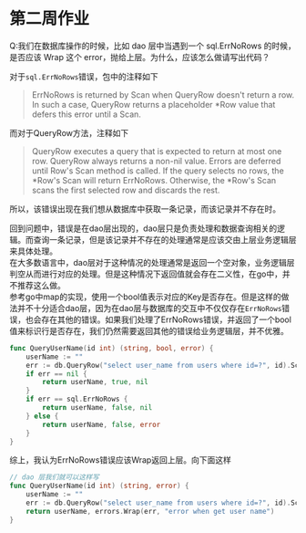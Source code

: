 # 第二周作业

Q:我们在数据库操作的时候，比如 dao 层中当遇到一个 sql.ErrNoRows 的时候，是否应该 Wrap 这个 error，抛给上层。为什么，应该怎么做请写出代码？

对于`sql.ErrNoRows`错误，包中的注释如下

> ErrNoRows is returned by Scan when QueryRow doesn't return a row. In such a case, QueryRow returns a placeholder *Row value that defers this error until a Scan.

而对于QueryRow方法，注释如下

> QueryRow executes a query that is expected to return at most one row. QueryRow always returns a non-nil value. Errors are deferred until Row's Scan method is called. If the query selects no rows, the *Row's Scan will return ErrNoRows. Otherwise, the *Row's Scan scans the first selected row and discards the rest.

所以，该错误出现在我们想从数据库中获取一条记录，而该记录并不存在时。

回到问题中，错误是在dao层出现的，dao层只是负责处理和数据查询相关的逻辑。而查询一条记录，但是该记录并不存在的处理通常是应该交由上层业务逻辑层来具体处理。  
在大多数语言中，dao层对于这种情况的处理通常是返回一个空对象，业务逻辑层判空从而进行对应的处理。但是这种情况下返回值就会存在二义性，在go中，并不推荐这么做。  
参考go中map的实现，使用一个bool值表示对应的Key是否存在。但是这样的做法并不十分适合dao层，因为在dao层与数据库的交互中不仅仅存在`ErrNoRows`错误，也会存在其他的错误。如果我们处理了ErrNoRows错误，并返回了一个bool值来标识行是否存在，我们仍然需要返回其他的错误给业务逻辑层，并不优雅。  

``` go
func QueryUserName(id int) (string, bool, error) {
    userName := ""
    err := db.QueryRow("select user_name from users where id=?", id).Scan(&userName)
    if err == nil {
        return userName, true, nil
    }
    if err == sql.ErrNoRows {
        return userName, false, nil
    } else {
        return userName, false, error
    }
}
```

综上，我认为ErrNoRows错误应该Wrap返回上层。向下面这样

```go
// dao 层我们就可以这样写
func QueryUserName(id int) (string, error) {
    userName := ""
    err := db.QueryRow("select user_name from users where id=?", id).Scan(&userName)
    return userName, errors.Wrap(err, "error when get user name")
}
```
